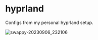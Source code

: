 # hyprland
Configs from my personal hyprland setup.

![swappy-20230906_232106](https://github.com/mbregg1/hyprland/assets/15987040/0e3ad4b7-a087-45b1-a085-a03066569576)
